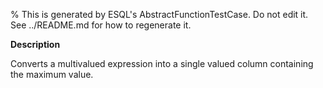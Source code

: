 % This is generated by ESQL's AbstractFunctionTestCase. Do not edit it. See ../README.md for how to regenerate it.

**Description**

Converts a multivalued expression into a single valued column containing the maximum value.

